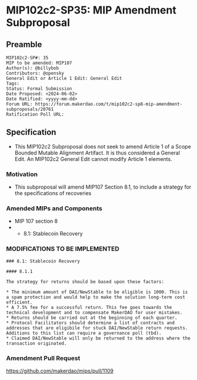 # MIP102c2-SP35: MIP Amendment Subproposal

## Preamble

```
MIP102c2-SP#: 35
MIP to be amended: MIP107
Author(s): @billybob
Contributors: @opensky
General Edit or Article 1 Edit: General Edit
Tags: 
Status: Formal Submission
Date Proposed: <2024-06-02>
Date Ratified: <yyyy-mm-dd>
Forum URL: https://forum.makerdao.com/t/mip102c2-sp8-mip-amendment-subproposals/20761
Ratification Poll URL:
```
## Specification

- This MIP102c2 Subproposal does not seek to amend Article 1 of a Scope Bounded Mutable Alignment Artifact. It is thus considered a General Edit. An MIP102c2 General Edit cannot modify Article 1 elements.

### Motivation

- This subproposal will amend MIP107 Section 8.1, to include a strategy for the specifications of recoveries

### Amended MIPs and Components

- MIP 107 section 8
- * 8.1: Stablecoin Recovery

### MODIFICATIONS TO BE IMPLEMENTED

```
### 8.1: Stablecoin Recovery

#### 8.1.1

The strategy for returns should be based upon these factors:

* The minimum amount of DAI/NewStable to be eligible is 1000. This is a spam protection and would help to make the solution long-term cost efficient.
* A 7.5% fee for a successful return. This fee goes towards the technical development and to compensate MakerDAO for user mistakes.
* Returns should be carried out at the beginning of each quarter.
* Protocol Facilitators should determine a list of contracts and addresses that are eligibile for stuck DAI/NewStable return requests. Additions to this list can require a governance poll (tbd).
* Claimed DAI/NewStable will only be returned to the address where the transaction originated.
```

### Amendment Pull Request

https://github.com/makerdao/mips/pull/1109
